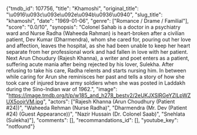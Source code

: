 {"tmdb_id": 107756, "title": "Khamoshi", "original_title": "\u0916\u093c\u093e\u092e\u094b\u0936\u0940", "slug_title": "khamoshi", "date": "1969-01-06", "genre": ["Romance / Drame / Familial"], "score": "0.0/10", "synopsis": "Colonel Sahab is a doctor in a psychiatry ward and Nurse Radha (Waheeda Rahman) is heart-broken after a civilian patient, Dev Kumar (Dharmendra), whom she cared for, pouring out her love and affection, leaves the hospital, as she had been unable to keep her heart separate from her professional work and had fallen in love with her patient. Next Arun Choudury (Rajesh Khanna), a writer and poet enters as a patient, suffering acute mania after being rejected by his lover, Sulekha. After refusing to take his care, Radha relents and starts nursing him. In between while caring for Arun she reminisces her past and tells a story of how she took care of injured brave army soldiers when she was posted in Laddakh during the Sino-Indian war of 1962.", "image": "https://image.tmdb.org/t/p/w185_and_h278_bestv2/2eUKJXSlRGeYZlLpWZUX5oojrVM.jpg", "actors": ["Rajesh Khanna (Arun Choudhury (Patient #24))", "Waheeda Rehman (Nurse Radha)", "Dharmendra (Mr. Dev (Patient #24) (Guest Appearance))", "Nazir Hussain (Dr. Colonel Saab)", "Snehlata (Sulekha)"], "comments": [], "recommandations_id": [], "youtube_key": "notfound"}